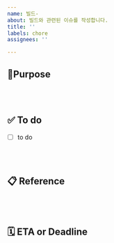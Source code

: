 ```yaml
---
name: 빌드-
about: 빌드와 관련된 이슈를 작성합니다.
title: ''
labels: chore
assignees: ''

---
```


## 🎯Purpose
<!-- 이슈를 발행한 목적을 작성해주세요. -->
<!-- ex: 해결하고자 하는 문제 상황, 개발하려는 기능 등 -->

<br><br>

## ✅ To do
<!-- 해야할 일에 대해 작성하고, 트래킹 해주세요. -->
- [ ] to do

<br><br>

## 📋 Reference
<!-- 아래와 같이 관련된 자료를 첨부해주세요. -->
<!-- ex: 참고한 근거가 되는 자료 -->
<!-- ex: 동기화나 학습을 위해 작성한 페이지 -->
<!-- ex: 관련 이슈나 PR -->

<br><br>

## 🗓️ ETA or Deadline
<!-- 예상 소요 시간 또는 데드라인을 작성해주세요. -->
